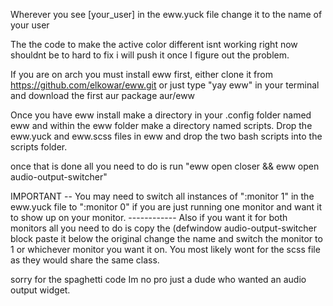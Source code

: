 Wherever you see [your_user] in the eww.yuck file change it to the name of your user

The the code to make the active color different isnt working right now shouldnt be to hard to fix i will push it once I figure out the problem.

If you are on arch you must install eww first, either clone it from https://github.com/elkowar/eww.git or just type "yay eww" in your terminal and download the first aur package aur/eww

Once you have eww install make a directory in your .config folder named eww and within the eww folder make a directory named scripts. Drop the eww.yuck and eww.scss files in eww and drop the two bash scripts into the scripts folder.

once that is done all you need to do is run "eww open closer && eww open audio-output-switcher"

IMPORTANT -- You may need to switch all instances of ":monitor 1" in the eww.yuck file to ":monitor 0" if you are just running one monitor and want it to show up on your monitor.
------------ Also if you want it for both monitors all you need to do is copy the (defwindow audio-output-switcher block paste it below the original change the name and switch the monitor to 1 or whichever monitor you want it on. You most likely wont for the scss file as they would share the same class.

sorry for the spaghetti code Im no pro just a dude who wanted an audio output widget.
